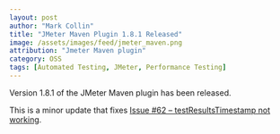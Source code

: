 ```yaml
---
layout: post
author: "Mark Collin"
title: "JMeter Maven Plugin 1.8.1 Released"
image: /assets/images/feed/jmeter_maven.png
attribution: "Jmeter Maven plugin"
category: OSS
tags: [Automated Testing, JMeter, Performance Testing]
---
```

Version 1.8.1 of the JMeter Maven plugin has been released.

This is a minor update that fixes [Issue #62 – testResultsTimestamp not working](https://github.com/Ronnie76er/jmeter-maven-plugin/issues/62).

